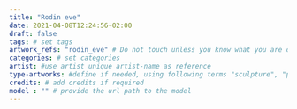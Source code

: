 ```yaml
---
title: "Rodin eve"
date: 2021-04-08T12:24:56+02:00
draft: false
tags: # set tags
artwork_refs: "rodin_eve" # Do not touch unless you know what you are doing
categories: # set categories
artist: #use artist unique artist-name as reference
type-artworks: #define if needed, using following terms "sculpture", "painting", "mixed-media"
credits: # add credits if required
model : "" # provide the url path to the model
---
```

